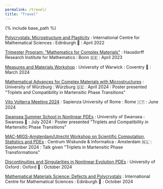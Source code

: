 ```yaml
---
permalink: /travel/
title: "Travel"
---
```


{% include base_path %}

[Polycrystals: Microstructure and Plasticity](https://www.icms.org.uk/workshops/2022/polycrystals-microstructure-and-plasticity)
: 󠁳󠁣󠁴International Centre for Mathematical Sciences
: Edinburgh 🏴󠁧󠁢󠁳󠁣󠁴󠁿
: April 2022

[Trimester Program: "Mathematics for Complex Materials"](https://www.mathematics.uni-bonn.de/him/programs/past/tp_2023_01)
: Hausdorff Research Institute for Mathematics
: Bonn 🇩🇪
: April 2023

[Measures and Materials Workshop](https://warwick.ac.uk/fac/sci/maths/research/events/2023-2024/mandms/)
: University of Warwick
: Coventry 🏴󠁧󠁢󠁥󠁮󠁧󠁿
: March 2024

[Mathematical Advances for Complex Materials with Microstructures](https://www.mathematik.uni-wuerzburg.de/schools/)
: University of Würzburg
: Würzburg 🇩🇪
: April 2024
: Poster presented "Triplets and Compatibility in Martensitic Phase Transitions"

[Vito Volterra Meeting 2024](https://sites.google.com/uniroma1.it/volterrameeting2024/home-page)
: Sapienza University of Rome
: Rome 🇮🇹
: June 2024

[Swansea Summer School in Nonlinear PDEs](https://math.swansea.ac.uk/staff/vm/SSS-PDE-2024/)
: University of Swansea
: Swansea 🏴󠁧󠁢󠁷󠁬󠁳󠁿
: July 2024
: Poster presented "Triplets and Compatibility in Martensitic Phase Transitions"

[MAC-MIGS-Amsterdam/Utrecht Workshop on Scientific Computation, Statistics and PDEs](https://www.cwi.nl/nl/events/mac-migs-amsterdamutrecht-workshop-on-scientific-computation-statistics-and-pdes/)
: Centrum Wiskunde & Informatica
: Amsterdam 🇳🇱
: September 2024
: Talk given "Triplets in Martensitic Phase Transformations"

[Discontinuities and Singularities in Nonlinear Evolution PDEs](https://www.maths.ox.ac.uk/groups/oxpde/oxpde-events/discontinuities-and-singularities-nonlinear-evolution-pdes)
: University of Oxford
: Oxford 🏴󠁧󠁢󠁥󠁮󠁧󠁿
: October 2024

[Mathematical Materials Science: Defects and Polycrystals](https://www.icms.org.uk/workshops/2024/mathematical-materials-science-defects-and-polycrystals)
: International Centre for Mathematical Sciences
: Edinburgh 🏴󠁧󠁢󠁳󠁣󠁴󠁿
: October 2024
